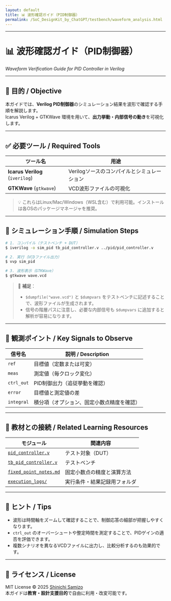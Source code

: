 ```yaml
---
layout: default
title: 📊 波形確認ガイド（PID制御器）
permalink: /SoC_DesignKit_by_ChatGPT/testbench/waveform_analysis.html
---
```


---

# 📊 波形確認ガイド（PID制御器）  
*Waveform Verification Guide for PID Controller in Verilog*

---

## 🎯 目的 / Objective
本ガイドでは、**Verilog PID制御器**のシミュレーション結果を波形で確認する手順を解説します。  
Icarus Verilog + GTKWave 環境を用いて、**出力挙動・内部信号の動き**を可視化します。

---

## ✅ 必要ツール / Required Tools

| ツール名 | 用途 |
|----------|------|
| **Icarus Verilog** (`iverilog`) | Verilogソースのコンパイルとシミュレーション |
| **GTKWave** (`gtkwave`) | VCD波形ファイルの可視化 |

> 💡 これらはLinux/Mac/Windows（WSL含む）で利用可能。インストールは各OSのパッケージマネージャを推奨。

---

## 🔧 シミュレーション手順 / Simulation Steps

```bash
# 1. コンパイル（テストベンチ + DUT）
$ iverilog -o sim_pid tb_pid_controller.v ../pid/pid_controller.v

# 2. 実行（VCDファイル出力）
$ vvp sim_pid

# 3. 波形表示（GTKWave）
$ gtkwave wave.vcd
```

> 📝 **補足**：  
> - `$dumpfile("wave.vcd")` と `$dumpvars` をテストベンチに記述することで、波形ファイルが生成されます。  
> - 信号の階層パスに注意し、必要な内部信号も `$dumpvars` に追加すると解析が容易になります。

---

## 🧪 観測ポイント / Key Signals to Observe

| 信号名 | 説明 / Description |
|--------|--------------------|
| `ref` | 目標値（定数または可変） |
| `meas` | 測定値（毎クロック変化） |
| `ctrl_out` | PID制御出力（追従挙動を確認） |
| `error` | 目標値と測定値の差 |
| `integral` | 積分項（オプション、固定小数点精度を確認） |

---

## 📘 教材との接続 / Related Learning Resources

| モジュール | 関連内容 |
|------------|----------|
| [`pid_controller.v`](../pid/pid_controller.v) | テスト対象（DUT） |
| [`tb_pid_controller.v`](../testbench/tb_pid_controller.v) | テストベンチ |
| [`fixed_point_notes.md`](../notes/fixed_point_notes.md) | 固定小数点の精度と演算方法 |
| [`execution_logs/`](../execution_logs/) | 実行条件・結果記録用フォルダ |

---

## 📎 ヒント / Tips
- 波形は時間軸をズームして確認することで、制御応答の細部が把握しやすくなります。  
- `ctrl_out` のオーバーシュートや整定時間を測定することで、PIDゲインの適否を評価できます。  
- 複数シナリオを異なるVCDファイルに出力し、比較分析するのも効果的です。

---

## 📄 ライセンス / License
MIT License © 2025 [Shinichi Samizo](https://github.com/Samizo-AITL)  
本ガイドは**教育・設計支援目的**で自由に利用・改変可能です。
